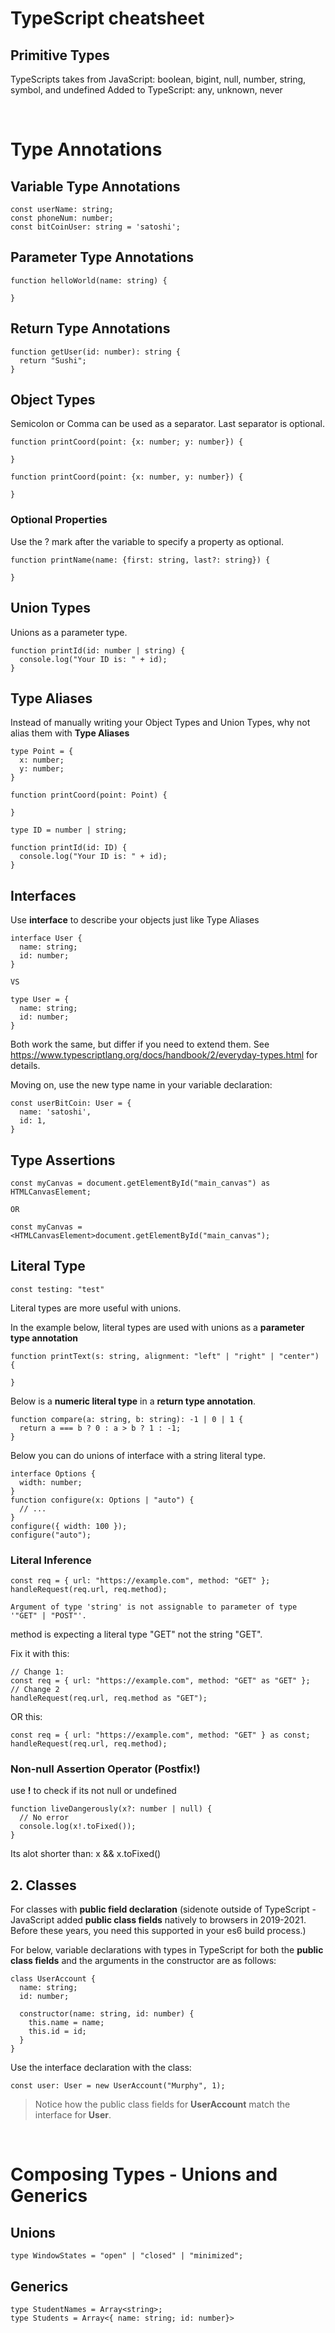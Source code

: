 # TypeScript cheatsheet

## Primitive Types

TypeScripts takes from JavaScript: boolean, bigint, null, number, string, symbol, and undefined
Added to TypeScript: any, unknown, never

<br>

# Type Annotations

## Variable Type Annotations

```
const userName: string;
const phoneNum: number;
const bitCoinUser: string = 'satoshi';
```

## Parameter Type Annotations

```
function helloWorld(name: string) {

}
```

## Return Type Annotations

```
function getUser(id: number): string {
  return "Sushi";
}
```

## Object Types

Semicolon or Comma can be used as a separator. Last separator is optional.

```
function printCoord(point: {x: number; y: number}) {

}

function printCoord(point: {x: number, y: number}) {

}
```

### Optional Properties

Use the ? mark after the variable to specify a property as optional.

```
function printName(name: {first: string, last?: string}) {

}
```

## Union Types

Unions as a parameter type.

```
function printId(id: number | string) {
  console.log("Your ID is: " + id);
}
```

## Type Aliases

Instead of manually writing your Object Types and Union Types, why not alias them with **Type Aliases**

```
type Point = {
  x: number;
  y: number;
}

function printCoord(point: Point) {

}

type ID = number | string;

function printId(id: ID) {
  console.log("Your ID is: " + id);
}
```

## Interfaces

Use **interface** to describe your objects just like Type Aliases

```
interface User {
  name: string;
  id: number;
}

VS

type User = {
  name: string;
  id: number;
}
```

Both work the same, but differ if you need to extend them. 
See https://www.typescriptlang.org/docs/handbook/2/everyday-types.html for details.


Moving on, use the new type name in your variable declaration:
```
const userBitCoin: User = {
  name: 'satoshi',
  id: 1,
}
```

## Type Assertions
```
const myCanvas = document.getElementById("main_canvas") as HTMLCanvasElement;

OR

const myCanvas = <HTMLCanvasElement>document.getElementById("main_canvas");
```

## Literal Type

```
const testing: "test"
```

Literal types are more useful with unions.

In the example below, literal types are used with unions as a **parameter type annotation**

```
function printText(s: string, alignment: "left" | "right" | "center") {

}
```

Below is a **numeric literal type** in a **return type annotation**.

```
function compare(a: string, b: string): -1 | 0 | 1 {
  return a === b ? 0 : a > b ? 1 : -1;
}
```

Below you can do unions of interface with a string literal type.

```
interface Options {
  width: number;
}
function configure(x: Options | "auto") {
  // ...
}
configure({ width: 100 });
configure("auto");
```

### Literal Inference

```
const req = { url: "https://example.com", method: "GET" };
handleRequest(req.url, req.method);

Argument of type 'string' is not assignable to parameter of type '"GET" | "POST"'.
```

method is expecting a literal type "GET" not the string "GET".

Fix it with this:

```
// Change 1:
const req = { url: "https://example.com", method: "GET" as "GET" };
// Change 2
handleRequest(req.url, req.method as "GET");
```

OR this:

```
const req = { url: "https://example.com", method: "GET" } as const;
handleRequest(req.url, req.method);
```

### Non-null Assertion Operator (Postfix!)

use **!** to check if its not null or undefined 
```
function liveDangerously(x?: number | null) {
  // No error
  console.log(x!.toFixed());
}
```

Its alot shorter than: x && x.toFixed()

## 2. Classes

For classes with **public field declaration** (sidenote outside of TypeScript - JavaScript added **public class fields** natively to browsers in 2019-2021. Before these years, you need this supported in your es6 build process.)

For below, variable declarations with types in TypeScript for both the **public class fields** and the arguments in the constructor are as follows:

```
class UserAccount {
  name: string;
  id: number;

  constructor(name: string, id: number) {
    this.name = name;
    this.id = id;
  }
}
```

Use the interface declaration with the class:
```
const user: User = new UserAccount("Murphy", 1);
```

> Notice how the public class fields for **UserAccount** match the interface for **User**.

<br>

# Composing Types - Unions and Generics

## Unions

```
type WindowStates = "open" | "closed" | "minimized";
```

## Generics

```
type StudentNames = Array<string>;
type Students = Array<{ name: string; id: number}>
```
